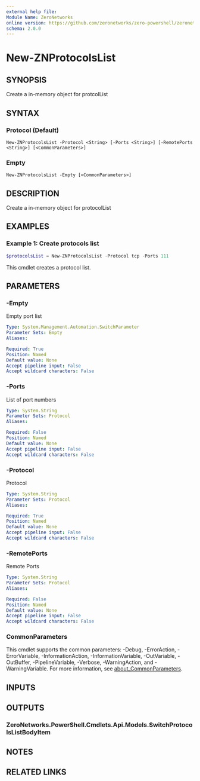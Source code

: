 ```yaml
---
external help file:
Module Name: ZeroNetworks
online version: https://github.com/zeronetworks/zero-powershell/zeronetworks/new-znprotocolslist
schema: 2.0.0
---
```


# New-ZNProtocolsList

## SYNOPSIS
Create a in-memory object for protcolList

## SYNTAX

### Protocol (Default)
```
New-ZNProtocolsList -Protocol <String> [-Ports <String>] [-RemotePorts <String>] [<CommonParameters>]
```

### Empty
```
New-ZNProtocolsList -Empty [<CommonParameters>]
```

## DESCRIPTION
Create a in-memory object for protocolList

## EXAMPLES

### Example 1: Create protocols list
```powershell
$protocolsList = New-ZNProtocolsList -Protocol tcp -Ports 111
```

This cmdlet creates a protocol list.

## PARAMETERS

### -Empty
Empty port list

```yaml
Type: System.Management.Automation.SwitchParameter
Parameter Sets: Empty
Aliases:

Required: True
Position: Named
Default value: None
Accept pipeline input: False
Accept wildcard characters: False
```

### -Ports
List of port numbers

```yaml
Type: System.String
Parameter Sets: Protocol
Aliases:

Required: False
Position: Named
Default value: None
Accept pipeline input: False
Accept wildcard characters: False
```

### -Protocol
Protocol

```yaml
Type: System.String
Parameter Sets: Protocol
Aliases:

Required: True
Position: Named
Default value: None
Accept pipeline input: False
Accept wildcard characters: False
```

### -RemotePorts
Remote Ports

```yaml
Type: System.String
Parameter Sets: Protocol
Aliases:

Required: False
Position: Named
Default value: None
Accept pipeline input: False
Accept wildcard characters: False
```

### CommonParameters
This cmdlet supports the common parameters: -Debug, -ErrorAction, -ErrorVariable, -InformationAction, -InformationVariable, -OutVariable, -OutBuffer, -PipelineVariable, -Verbose, -WarningAction, and -WarningVariable. For more information, see [about_CommonParameters](http://go.microsoft.com/fwlink/?LinkID=113216).

## INPUTS

## OUTPUTS

### ZeroNetworks.PowerShell.Cmdlets.Api.Models.SwitchProtocolsListBodyItem

## NOTES

## RELATED LINKS

